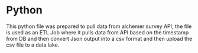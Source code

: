 # Python
This python file was prepared to pull data from alchemer survey API, the file is used as an ETL Job where it pulls data from API based on the timestamp from DB and then convert 
Json output into a csv format and then upload the csv file to a data lake.
